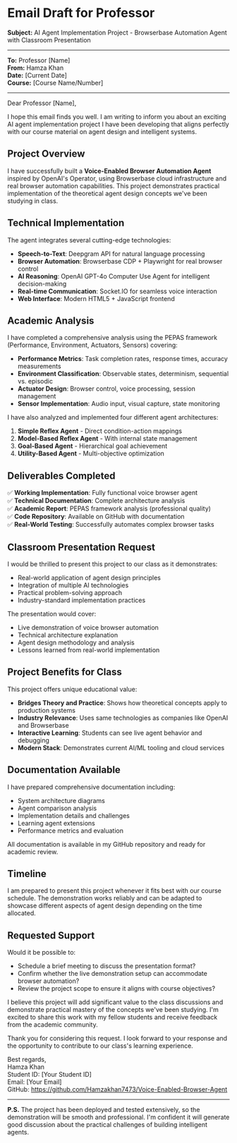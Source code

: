 # Email Draft for Professor

**Subject:** AI Agent Implementation Project - Browserbase Automation Agent with Classroom Presentation

---

**To:** Professor [Name]  
**From:** Hamza Khan  
**Date:** [Current Date]  
**Course:** [Course Name/Number]

---

Dear Professor [Name],

I hope this email finds you well. I am writing to inform you about an exciting AI agent implementation project I have been developing that aligns perfectly with our course material on agent design and intelligent systems.

## Project Overview

I have successfully built a **Voice-Enabled Browser Automation Agent** inspired by OpenAI's Operator, using Browserbase cloud infrastructure and real browser automation capabilities. This project demonstrates practical implementation of the theoretical agent design concepts we've been studying in class.

## Technical Implementation

The agent integrates several cutting-edge technologies:
- **Speech-to-Text**: Deepgram API for natural language processing
- **Browser Automation**: Browserbase CDP + Playwright for real browser control
- **AI Reasoning**: OpenAI GPT-4o Computer Use Agent for intelligent decision-making
- **Real-time Communication**: Socket.IO for seamless voice interaction
- **Web Interface**: Modern HTML5 + JavaScript frontend

## Academic Analysis

I have completed a comprehensive analysis using the PEPAS framework (Performance, Environment, Actuators, Sensors) covering:

- **Performance Metrics**: Task completion rates, response times, accuracy measurements
- **Environment Classification**: Observable states, determinism, sequential vs. episodic
- **Actuator Design**: Browser control, voice processing, session management
- **Sensor Implementation**: Audio input, visual capture, state monitoring

I have also analyzed and implemented four different agent architectures:
1. **Simple Reflex Agent** - Direct condition-action mappings
2. **Model-Based Reflex Agent** - With internal state management
3. **Goal-Based Agent** - Hierarchical goal achievement
4. **Utility-Based Agent** - Multi-objective optimization

## Deliverables Completed

✅ **Working Implementation**: Fully functional voice browser agent  
✅ **Technical Documentation**: Complete architecture analysis  
✅ **Academic Report**: PEPAS framework analysis (professional quality)  
✅ **Code Repository**: Available on GitHub with documentation  
✅ **Real-World Testing**: Successfully automates complex browser tasks

## Classroom Presentation Request

I would be thrilled to present this project to our class as it demonstrates:
- Real-world application of agent design principles
- Integration of multiple AI technologies
- Practical problem-solving approach
- Industry-standard implementation practices

The presentation would cover:
- Live demonstration of voice browser automation
- Technical architecture explanation
- Agent design methodology and analysis
- Lessons learned from real-world implementation

## Project Benefits for Class

This project offers unique educational value:
- **Bridges Theory and Practice**: Shows how theoretical concepts apply to production systems
- **Industry Relevance**: Uses same technologies as companies like OpenAI and Browserbase
- **Interactive Learning**: Students can see live agent behavior and debugging
- **Modern Stack**: Demonstrates current AI/ML tooling and cloud services

## Documentation Available

I have prepared comprehensive documentation including:
- System architecture diagrams
- Agent comparison analysis
- Implementation details and challenges
- Learning agent extensions
- Performance metrics and evaluation

All documentation is available in my GitHub repository and ready for academic review.

## Timeline

I am prepared to present this project whenever it fits best with our course schedule. The demonstration works reliably and can be adapted to showcase different aspects of agent design depending on the time allocated.

## Requested Support

Would it be possible to:
- Schedule a brief meeting to discuss the presentation format?
- Confirm whether the live demonstration setup can accommodate browser automation?
- Review the project scope to ensure it aligns with course objectives?

I believe this project will add significant value to the class discussions and demonstrate practical mastery of the concepts we've been studying. I'm excited to share this work with my fellow students and receive feedback from the academic community.

Thank you for considering this request. I look forward to your response and the opportunity to contribute to our class's learning experience.

Best regards,  
Hamza Khan  
Student ID: [Your Student ID]  
Email: [Your Email]  
GitHub: https://github.com/Hamzakhan7473/Voice-Enabled-Browser-Agent

---

**P.S.** The project has been deployed and tested extensively, so the demonstration will be smooth and professional. I'm confident it will generate good discussion about the practical challenges of building intelligent agents.
